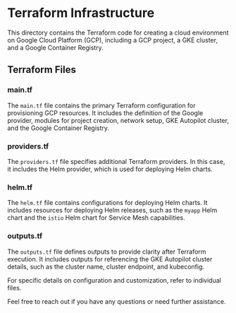 # Terraform Infrastructure

This directory contains the Terraform code for creating a cloud environment on Google Cloud Platform (GCP), including a GCP project, a GKE cluster, and a Google Container Registry.

## Terraform Files

### main.tf

The `main.tf` file contains the primary Terraform configuration for provisioning GCP resources. It includes the definition of the Google provider, modules for project creation, network setup, GKE Autopilot cluster, and the Google Container Registry.

### providers.tf

The `providers.tf` file specifies additional Terraform providers. In this case, it includes the Helm provider, which is used for deploying Helm charts.

### helm.tf

The `helm.tf` file contains configurations for deploying Helm charts. It includes resources for deploying Helm releases, such as the `myapp` Helm chart and the `istio` Helm chart for Service Mesh capabilities.

### outputs.tf

The `outputs.tf` file defines outputs to provide clarity after Terraform execution. It includes outputs for referencing the GKE Autopilot cluster details, such as the cluster name, cluster endpoint, and kubeconfig.

For specific details on configuration and customization, refer to individual files.

Feel free to reach out if you have any questions or need further assistance.
